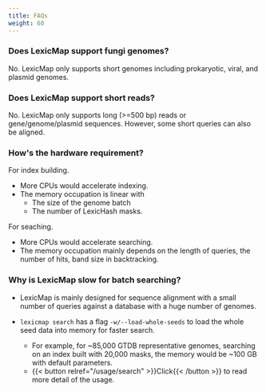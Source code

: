 ```yaml
---
title: FAQs
weight: 60
---
```


### Does LexicMap support fungi genomes?

No. LexicMap only supports short genomes including prokaryotic, viral, and plasmid genomes.

### Does LexicMap support short reads?

No. LexicMap only supports long (>=500 bp) reads or gene/genome/plasmid sequences.
However, some short queries can also be aligned.

### How's the hardware requirement?

For index building.
- More CPUs would accelerate indexing.
- The memory occupation is linear with
    - The size of the genome batch
    - The number of LexicHash masks.

For seaching.
- More CPUs would accelerate searching.
- The memory occupation mainly depends on the length of queries, the number of hits, band size in backtracking.

### Why is LexicMap slow for batch searching?

- LexicMap is mainly designed for sequence alignment with a small number of queries against a database with a huge number of genomes.

- `lexicmap search` has a flag `-w/--load-whole-seeds` to load the whole seed data into memory for
faster search.
    - For example, for ~85,000 GTDB representative genomes, searching on an index built with
20,000 masks, the memory would be ~100 GB with default parameters.
    -  {{< button relref="/usage/search"  >}}Click{{< /button >}}  to read more detail of the usage.
